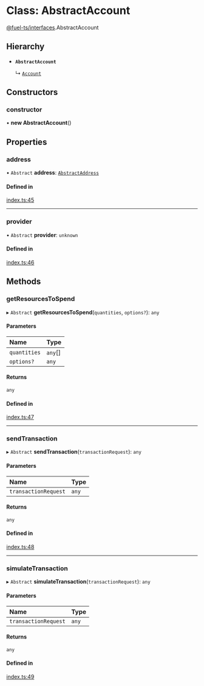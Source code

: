 # Class: AbstractAccount

[@fuel-ts/interfaces](/api/Interfaces/index.md).AbstractAccount

## Hierarchy

- **`AbstractAccount`**

  ↳ [`Account`](/api/Wallet/Account.md)

## Constructors

### constructor

• **new AbstractAccount**()

## Properties

### address

• `Abstract` **address**: [`AbstractAddress`](/api/Interfaces/AbstractAddress.md)

#### Defined in

[index.ts:45](https://github.com/FuelLabs/fuels-ts/blob/b1bbe92b/packag/api/src/index.ts#L45)

___

### provider

• `Abstract` **provider**: `unknown`

#### Defined in

[index.ts:46](https://github.com/FuelLabs/fuels-ts/blob/b1bbe92b/packag/api/src/index.ts#L46)

## Methods

### getResourcesToSpend

▸ `Abstract` **getResourcesToSpend**(`quantities`, `options?`): `any`

#### Parameters

| Name | Type |
| :------ | :------ |
| `quantities` | `any`[] |
| `options?` | `any` |

#### Returns

`any`

#### Defined in

[index.ts:47](https://github.com/FuelLabs/fuels-ts/blob/b1bbe92b/packag/api/src/index.ts#L47)

___

### sendTransaction

▸ `Abstract` **sendTransaction**(`transactionRequest`): `any`

#### Parameters

| Name | Type |
| :------ | :------ |
| `transactionRequest` | `any` |

#### Returns

`any`

#### Defined in

[index.ts:48](https://github.com/FuelLabs/fuels-ts/blob/b1bbe92b/packag/api/src/index.ts#L48)

___

### simulateTransaction

▸ `Abstract` **simulateTransaction**(`transactionRequest`): `any`

#### Parameters

| Name | Type |
| :------ | :------ |
| `transactionRequest` | `any` |

#### Returns

`any`

#### Defined in

[index.ts:49](https://github.com/FuelLabs/fuels-ts/blob/b1bbe92b/packag/api/src/index.ts#L49)
